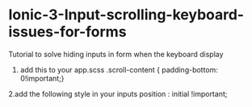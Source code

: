 # Ionic-3-Input-scrolling-keyboard-issues-for-forms
Tutorial  to solve hiding inputs in form when the keyboard display 

1. add this to your app.scss
.scroll-content { padding-bottom: 0!important;}

2.add the following style in your inputs
position : initial !important;

